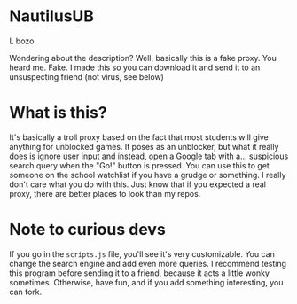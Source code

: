 # NautilusUB
L bozo
  
Wondering about the description? Well, basically this is a fake proxy. You heard me. Fake. I made this so you can download it and send it to an unsuspecting friend (not virus, see below)

# What is this?

It's basically a troll proxy based on the fact that most students will give anything for unblocked games. It poses as an unblocker, but what it really does is ignore user input and instead, open a Google tab with a... suspicious search query when the "Go!" button is pressed. You can use this to get someone on the school watchlist if you have a grudge or something. I really don't care what you do with this. Just know that if you expected a real proxy, there are better places to look than my repos.

# Note to curious devs

If you go in the <code>scripts.js</code> file, you'll see it's very customizable. You can change the search engine and add even more queries. I recommend testing this program before sending it to a friend, because it acts a little wonky sometimes. Otherwise, have fun, and if you add something interesting, you can fork.

